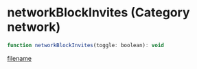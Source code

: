 # networkBlockInvites (Category network)

```js
function networkBlockInvites(toggle: boolean): void
```

[filename](networkBlockInvites_m.md ':include')